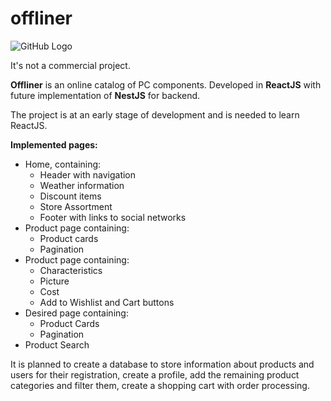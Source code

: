 # offliner
![GitHub Logo](https://github.com/user-attachments/assets/45af44b3-6f81-4f0e-b094-f29e23782072)


It's not a commercial project.

**Offliner** is an online catalog of PC components. Developed in **ReactJS** with future implementation of **NestJS** for backend. 

The project is at an early stage of development and is needed to learn ReactJS. 

**Implemented pages:**
- Home, containing:
  - Header with navigation
  - Weather information
  - Discount items
  - Store Assortment 
  - Footer with links to social networks
- Product page containing:
  - Product cards
  - Pagination
- Product page containing:
  - Characteristics
  - Picture 
  - Cost
  - Add to Wishlist and Cart buttons
- Desired page containing:
  - Product Cards
  - Pagination
- Product Search

It is planned to create a database to store information about products and users for their registration, create a profile, add the remaining product categories and filter them, create a shopping cart with order processing.
